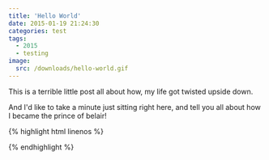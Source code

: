 ```yaml
---
title: 'Hello World'
date: 2015-01-19 21:24:30
categories: test
tags:
  - 2015
  - testing
image:
  src: /downloads/hello-world.gif
---
```


This is a terrible little post all about how, my life got twisted upside down. 

And I'd like to take a minute just sitting right here, and tell you all about how I became the prince of belair!

{% highlight html linenos %}
<div class="media-container">
	<div class="media-image">
		<img src="" alt="">
	</div>
	<div class="media-content">
		<!-- content goes here... -->
	</div>
</div>
{% endhighlight %}